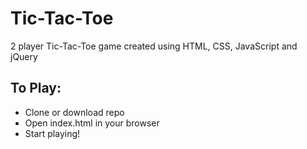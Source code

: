 # Tic-Tac-Toe

2 player Tic-Tac-Toe game created using HTML, CSS, JavaScript and jQuery

## To Play:
* Clone or download repo
* Open index.html in your browser
* Start playing!
